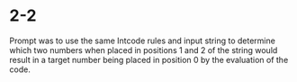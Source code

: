 # 2-2

Prompt was to use the same Intcode rules and input string to determine which two numbers when placed in positions 1 and 2 of the string would result in a target number being placed in position 0 by the evaluation of the code. 